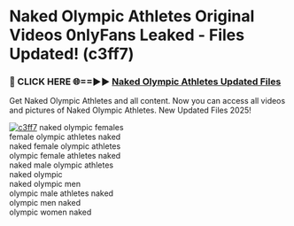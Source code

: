 # Naked Olympic Athletes Original Videos 0nlyFans Leaked - Files Updated! (c3ff7)

<h3>🔴 CLICK HERE 🌐==►► <a href="https://tinyurl.com/up5wt9bj" rel="nofollow">Naked Olympic Athletes Updated Files</a></h3>

Get Naked Olympic Athletes and all content. Now you can access all videos and pictures of Naked Olympic Athletes. New Updated Files 2025!

[![c3ff7](https://i.imgur.com/ABiUzMV.gif)](https://tinyurl.com/up5wt9bj)
naked olympic females<br>
female olympic athletes naked<br>
naked female olympic athletes<br>
olympic female athletes naked<br>
naked male olympic athletes<br>
naked olympic<br>
naked olympic men<br>
olympic male athletes naked<br>
olympic men naked<br>
olympic women naked